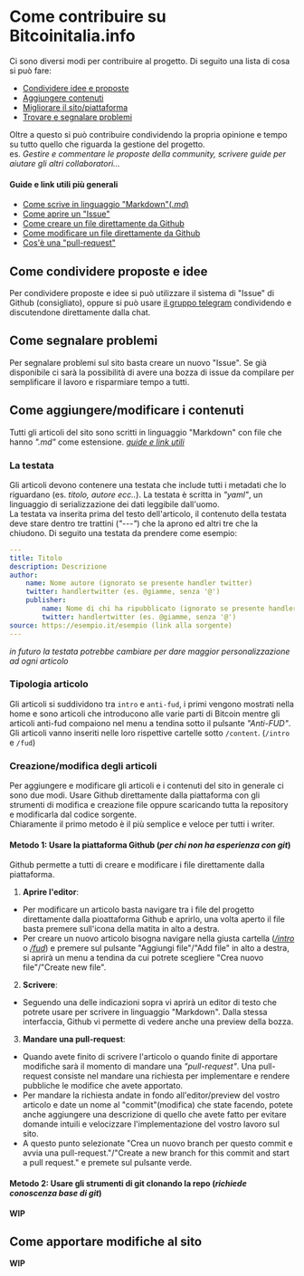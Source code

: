 # Come contribuire su Bitcoinitalia.info
Ci sono diversi modi per contribuire al progetto. Di seguito una lista di cosa si può fare: 
- [Condividere idee e proposte](#come-condividere-proposte-e-idee)
- [Aggiungere contenuti](#come-aggiungeremodificare-i-contenuti)
- [Migliorare il sito/piattaforma](#come-apportare-modifiche-al-sito)
- [Trovare e segnalare problemi](#come-segnalare-problemi)

Oltre a questo si può contribuire condividendo la propria opinione e tempo su tutto quello che riguarda la gestione del progetto.  
es. *Gestire e commentare le proposte della community, scrivere guide per aiutare gli altri collaboratori...*

#### Guide e link utili più generali
- [Come scrive in linguaggio "Markdown"(*.md*)](https://www.markdownguide.org/basic-syntax/)
- [Come aprire un "Issue"](https://docs.github.com/en/issues/tracking-your-work-with-issues/creating-issues/creating-an-issue)
- [Come creare un file direttamente da Github](https://docs.github.com/en/github/managing-files-in-a-repository/managing-files-on-github/creating-new-files)
- [Come modificare un file direttamente da Github](https://docs.github.com/en/github/managing-files-in-a-repository/managing-files-on-github/editing-files-in-your-repository)
- [Cos'è una "pull-request"](https://docs.github.com/en/github/collaborating-with-pull-requests/proposing-changes-to-your-work-with-pull-requests/about-pull-requests)

## Come condividere proposte e idee
Per condividere proposte e idee si può utilizzare il sistema di "Issue" di Github (consigliato), oppure si può usare [il gruppo telegram](https://t.me/infobitcoinitalia) condividendo e discutendone direttamente dalla chat.

## Come segnalare problemi 
Per segnalare problemi sul sito basta creare un nuovo "Issue". Se già disponibile ci sarà la possibilità di avere una bozza di issue da compilare per semplificare il lavoro e risparmiare tempo a tutti.

## Come aggiungere/modificare i contenuti
Tutti gli articoli del sito sono scritti in linguaggio "Markdown" con file che hanno *".md"* come estensione. [*guide e link utili*](#guide-e-link-utili-pi%C3%B9-generali)  


### La testata
Gli articoli devono contenere una testata che include tutti i metadati che lo riguardano (es. *titolo, autore ecc..*). La testata è scritta in *"yaml"*, un linguaggio di serializzazione dei dati leggibile dall'uomo.  
La testata va inserita prima del testo dell'articolo, il contenuto della testata deve stare dentro tre trattini (*"---"*) che la aprono ed altri tre che la chiudono.
Di seguito una testata da prendere come esempio: 
```yaml
---
title: Titolo
description: Descrizione
author:
    name: Nome autore (ignorato se presente handler twitter)
    twitter: handlertwitter (es. @giamme, senza '@')
    publisher:
        name: Nome di chi ha ripubblicato (ignorato se presente handler twitter)
        twitter: handlertwitter (es. @giamme, senza '@')
source: https://esempio.it/esempio (link alla sorgente)
---
```

*in futuro la testata potrebbe cambiare per dare maggior personalizzazione ad ogni articolo*

### Tipologia articolo
Gli articoli si suddividono tra ```intro``` e ```anti-fud```, i primi vengono mostrati nella home e sono articoli che introducono alle varie parti di Bitcoin mentre gli articoli anti-fud compaiono nel menu a tendina sotto il pulsante *"Anti-FUD"*.
Gli articoli vanno inseriti nelle loro rispettive cartelle sotto ```/content```. (```/intro``` e ```/fud```)

### Creazione/modifica degli articoli 
Per aggiungere e modificare gli articoli e i contenuti del sito in generale ci sono due modi.  Usare Github direttamente dalla piattaforma con gli strumenti di modifica e creazione file oppure scaricando tutta la repository e modificarla dal codice sorgente.  
Chiaramente il primo metodo è il più semplice e veloce per tutti i writer.

#### Metodo 1: Usare la piattaforma Github (*per chi non ha esperienza con git*) 
Github permette a tutti di creare e modificare i file direttamente dalla piattaforma.  
1. **Aprire l'editor**: 
  - Per modificare un articolo basta navigare tra i file del progetto direttamente dalla pioattaforma Github e aprirlo, una volta aperto il file basta premere sull'icona della matita in alto a destra.
  - Per creare un nuovo articolo bisogna navigare nella giusta cartella ([*/intro*](https://github.com/Giamme/bitcoinitalia.info/tree/main/content/intro) o [*/fud*](https://github.com/Giamme/bitcoinitalia.info/tree/main/content/fud)) e premere sul pulsante "Aggiungi file"/"Add file" in alto a destra, si aprirà un menu a tendina da cui potrete scegliere "Crea nuovo file"/"Create new file".
2. **Scrivere**:
  - Seguendo una delle indicazioni sopra vi aprirà un editor di testo che potrete usare per scrivere in linguaggio "Markdown". Dalla stessa interfaccia, Github vi permette di vedere anche una preview della bozza.  
3. **Mandare una pull-request**:
  - Quando avete finito di scrivere l'articolo o quando finite di apportare modifiche sarà il momento di mandare una *"pull-request"*. Una pull-request consiste nel mandare una richiesta per implementare e rendere pubbliche le modifice che avete apportato.  
  - Per mandare la richiesta andate in fondo all'editor/preview del vostro articolo e date un nome al "commit"(modifica) che state facendo, potete anche aggiungere una descrizione di quello che avete fatto per evitare domande intuili e velocizzare l'implementazione del vostro lavoro sul sito.  
  - A questo punto selezionate "Crea un nuovo branch per questo commit e avvia una pull-request."/"Create a new branch for this commit and start a pull request." e premete sul pulsante verde.

#### Metodo 2: Usare gli strumenti di git clonando la repo (*richiede conoscenza base di git*)
**WIP**

## Come apportare modifiche al sito
**WIP**
